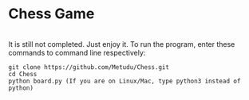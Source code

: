 <h1>Chess Game</h1>
<br/>
It is still not completed. Just enjoy it.
To run the program, enter these commands to command line respectively:

<br/>

```
git clone https://github.com/Metudu/Chess.git
cd Chess
python board.py (If you are on Linux/Mac, type python3 instead of python)
```
